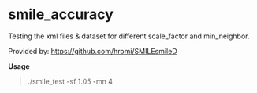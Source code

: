 # smile_accuracy

Testing the xml files & dataset for different scale_factor and min_neighbor.

Provided by: https://github.com/hromi/SMILEsmileD

**Usage**

> ./smile_test -sf 1.05 -mn 4
